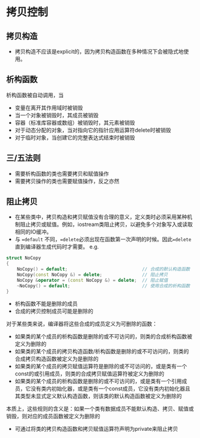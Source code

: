 # 拷贝控制

## 拷贝构造

- 拷贝构造不应该是explicit的，因为拷贝构造函数在多种情况下会被隐式地使用。

## 析构函数

析构函数被自动调用，当
- 变量在离开其作用域时被销毁
- 当一个对象被销毁时，其成员被销毁
- 容器（标准库容器或数组）被销毁时，其元素被销毁
- 对于动态分配的对象，当对指向它的指针应用运算符delete时被销毁
- 对于临时对象，当创建它的完整表达式结束时被销毁

## 三/五法则

- 需要析构函数的类也需要拷贝和赋值操作
- 需要拷贝操作的类也需要赋值操作，反之亦然

## 阻止拷贝

- 在某些类中，拷贝构造和拷贝赋值没有合理的意义，定义类时必须采用某种机制阻止拷贝或赋值。例如，iostream类阻止拷贝，以避免多个对象写入或读取相同的IO缓冲。
- 与 `=default` 不同，`=delete`必须出现在函数第一次声明的时候。因此`=delete`直到编译器生成代码时才需要。
e.g.

```cpp
struct NoCopy
{
    NoCopy() = default;                            // 合成的默认构造函数
    NoCopy(const NoCopy &) = delete;               // 阻止拷贝
    NoCopy &operator = (const NoCopy &) = delete;  // 阻止赋值
    ~NoCopy() = default;                           // 使用合成的析构函数
}
```

- 析构函数不能是删除的成员
- 合成的拷贝控制成员可能是删除的

对于某些类来说，编译器将这些合成的成员定义为可删除的函数：
- 如果类的某个成员的析构函数是删除的或不可访问的，则类的合成析构函数被定义为删除的
- 如果类的某个成员的拷贝构造函数/析构函数是删除的或不可访问的，则类的合成拷贝构造函数被定义为是删除的
- 如果类的某个成员的拷贝赋值运算符是删除的或不可访问的，或是类有一个const的或引用成员，则类的合成拷贝赋值运算符被定义为删除的
- 如果类的某个成员的析构函数是删除的或不可访问的，或是类有一个引用成员，它没有类内初始化器，或是类有一个const成员，它没有类内初始化器且其类型未显式定义默认构造函数，则该类的默认构造函数被定义为删除的

本质上，这些规则的含义是：如果一个类有数据成员不能默认构造、拷贝、赋值或销毁，则对应的成员函数被定义为删除的

- 可通过将类的拷贝构造函数和拷贝赋值运算符声明为private来阻止拷贝

